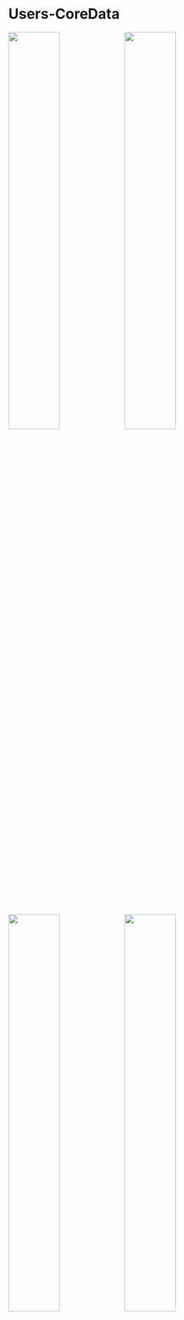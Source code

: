 # Users-CoreData

<img src="https://user-images.githubusercontent.com/22889898/210082224-bd89d1f9-6a3e-4ad2-a322-25fdefeb9a04.png" width="45%"></img> <img src="https://user-images.githubusercontent.com/22889898/210082232-32e7ff1c-7be3-4057-a9dc-bdf4fa5d9a9d.png" width="45%"></img> <img src="https://user-images.githubusercontent.com/22889898/210082238-206fd083-f72f-4303-9c57-e29a71635857.png" width="45%"></img> <img src="https://user-images.githubusercontent.com/22889898/210082251-582af10f-adcb-43f3-a475-0055a99532ef.png" width="45%"></img> 
